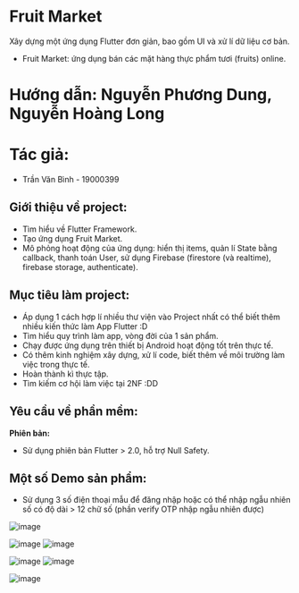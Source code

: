 # Fruit Market 
Xây dựng một ứng dụng Flutter đơn giản, bao gồm UI và xử lí dữ liệu cơ bản.
- Fruit Market: ứng dụng bán các mặt hàng thực phẩm tươi (fruits) online.
# Hướng dẫn: Nguyễn Phương Dung, Nguyễn Hoàng Long

# Tác giả:
- Trần Văn Bình - 19000399

## Giới thiệu về project:
- Tìm hiểu về Flutter Framework.
- Tạo ứng dụng Fruit Market.
- Mô phỏng hoạt động của ứng dụng: hiển thị items, quản lí State bằng callback, thanh toán User, sử dụng Firebase (firestore (và realtime), firebase storage, authenticate).

## Mục tiêu làm project:
- Áp dụng 1 cách hợp lí nhiều thư viện vào Project nhất có thể biết thêm nhiều kiến thức làm App Flutter :D
- Tìm hiểu quy trình làm app, vòng đời của 1 sản phẩm.
- Chạy được ứng dụng trên thiết bị Android hoạt động tốt trên thực tế.
- Có thêm kinh nghiệm xây dựng, xử lí code, biết thêm về môi trường làm việc trong thực tế.
- Hoàn thành kì thực tập.
- Tìm kiếm cơ hội làm việc tại 2NF :DD

## Yêu cầu về phần mềm:

**Phiên bản:**
- Sử dụng phiên bản Flutter > 2.0, hỗ trợ Null Safety.

## Một số Demo sản phẩm:
- Sử dụng 3 số điện thoại mẫu để đăng nhập hoặc có thể nhập ngẫu nhiên số có độ dài > 12 chữ số (phần verify OTP nhập ngẫu nhiên được)

![image](https://user-images.githubusercontent.com/92351087/182918208-aa59d93c-cfe4-4242-a0c3-3d67cb4c567e.png)

![image](https://user-images.githubusercontent.com/92351087/182810875-74c4a110-623a-4606-bb71-58e4ff13abc3.png)  ![image](https://user-images.githubusercontent.com/92351087/182810959-890e2a0a-7520-4ea6-815c-5a3fab298f10.png)

![image](https://user-images.githubusercontent.com/92351087/182810672-8e062097-a5f2-4b89-9b50-7632a2bb9269.png)   ![image](https://user-images.githubusercontent.com/92351087/182811120-79bcb358-39a5-4153-ae51-b153c2eed0b3.png)

![image](https://user-images.githubusercontent.com/92351087/182811272-05ad508a-974b-4d8c-bbcd-b2dcc328a7de.png)

